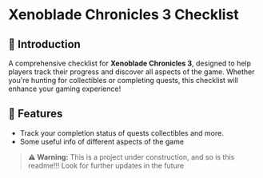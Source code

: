 # Xenoblade Chronicles 3 Checklist

<!-- Introduction Section -->
## 📜 Introduction
A comprehensive checklist for **Xenoblade Chronicles 3**, designed to help players track their progress and discover all aspects of the game. Whether you're hunting for collectibles or completing quests, this checklist will enhance your gaming experience!

## 🚀 Features
- Track your completion status of quests collectibles and more.
- Some useful info of different aspects of the game
  
> **⚠️ Warning:**
> This is a project under construction, and so is this readme!!! Look for further updates in the future
